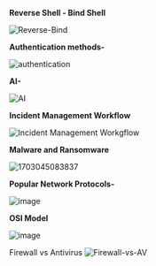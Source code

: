 <b>Reverse Shell - Bind Shell</b>

![Reverse-Bind](https://github.com/loadingbadbeat/Information/assets/45952458/81caa0fa-9d7b-4546-a331-c50830891d41)

<b>Authentication methods-</b>

![authentication](https://github.com/loadingbadbeat/Information/assets/45952458/e77811f3-3932-4e3d-b62f-bd98d0de4346)

<b>AI-</b>

![AI](https://github.com/loadingbadbeat/Information/assets/45952458/2b46d08f-f49c-4eee-9b52-badc1394567f)

<b>Incident Management Workflow</b>

![Incident Management Workgflow](https://github.com/loadingbadbeat/Information/assets/45952458/1db56752-b8f5-470f-b80f-2ad45d66b5c4)

<b>Malware and Ransomware</b>

![1703045083837](https://github.com/loadingbadbeat/Information/assets/45952458/36e7098a-3b35-4e34-ab28-cca11ea03574)


<b>Popular Network Protocols- </b>

![image](https://github.com/loadingbadbeat/Information/assets/45952458/7b16305b-8eed-4ec4-8a17-c228c29f220d)


<b>OSI Model</b>

![image](https://github.com/loadingbadbeat/Information/assets/45952458/076a023f-e139-42b4-93a1-8ff142e78085)


Firewall vs Antivirus 
![Firewall-vs-AV](https://github.com/loadingbadbeat/Information/assets/45952458/9380146a-1b71-4266-82d0-b6e284e276ab)
